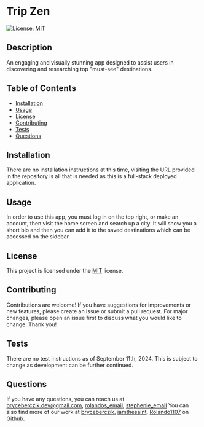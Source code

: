 
# Trip Zen

[![License: MIT](https://img.shields.io/badge/License-MIT-yellow.svg)](https://opensource.org/licenses/MIT)

## Description
An engaging and visually stunning app designed to assist users in discovering and researching top "must-see" destinations.

## Table of Contents
- [Installation](#installation)
- [Usage](#usage)
- [License](#license)
- [Contributing](#contributing)
- [Tests](#tests)
- [Questions](#questions)

## Installation
There are no installation instructions at this time, visiting the URL provided in the repository is all that is needed as this is a full-stack deployed application.

## Usage
In order to use this app, you must log in on the top right, or make an account, then visit the home screen and search up a city. It will show you a short bio and then you can add it to the saved destinations which can be accessed on the sidebar.

## License
This project is licensed under the [MIT](https://opensource.org/licenses/MIT) license.

## Contributing
Contributions are welcome! If you have suggestions for improvements or new features, please create an issue or submit a pull request. For major changes, please open an issue first to discuss what you would like to change. Thank you!

## Tests
There are no test instructions as of September 11th, 2024. This is subject to change as development can be further continued.

## Questions
If you have any questions, you can reach us at [bryceberczik.dev@gmail.com](mailto:bryceberczik.dev@gmail.com), [rolandos_email](mailto:rolando@email.com), [stephenie_email](mailto:stephenie@email.com)  You can also find more of our work at [bryceberczik](https://github.com/bryceberczik), [iamthesaint](https://github.com/iamthesaint), [Rolando1107](https://github.com/Rolando1107) on Github.
